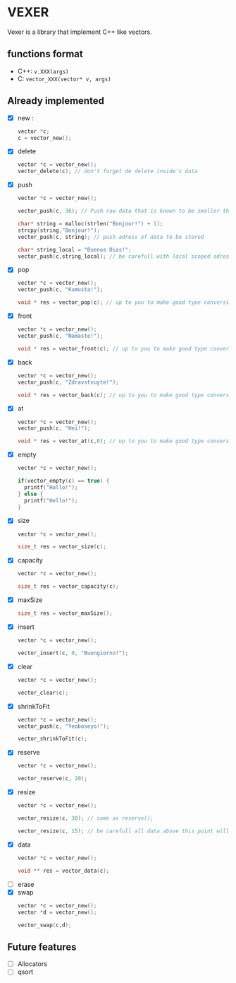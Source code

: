 # VEXER

Vexer is a library that implement C++ like vectors.

## functions format

- C++: `v.XXX(args)`
- C: `vector_XXX(vector* v, args)`

## Already implemented
 - [X] new :
	  ```C
	vector *c;
	c = vector_new();
	```
 - [X] delete
  	```C
	vector *c = vector_new();
	vector_delete(c); // don't forget de delete inside's data
	```
 - [X] push
	  ```C
	vector *c = vector_new();

	vector_push(c, 36); // Push raw data that is known to be smaller than a (void*)
	
	char* string = malloc(strlen("Bonjour!") + 1);
	strcpy(string,"Bonjour!");
	vector_push(c, string); // push adress of data to be stored

	char* string_local = "Buenos Dias!";
	vector_push(c,string_local); // be carefull with local scoped adresses
	```
 - [X] pop
	  ```C
	vector *c = vector_new();
	vector_push(c, "Kumusta!");
	
	void * res = vector_pop(c); // up to you to make good type conversion if needed
	```
 - [X] front
	  ```C
	vector *c = vector_new();
	vector_push(c, "Namaste!");

	void * res = vector_front(c); // up to you to make good type conversion if needed
	```
 - [X] back
    ```C
	vector *c = vector_new();
	vector_push(c, "Zdravstvuyte!");

	void * res = vector_back(c); // up to you to make good type conversion if needed
	```
 - [X] at
    ```C
   vector *c = vector_new();
	vector_push(c, "Hei!");
   
	void * res = vector_at(c,0); // up to you to make good type conversion if needed
	```
 - [X] empty
	  ```C
	vector *c = vector_new();
	
	if(vector_empty(c) == true) {
		printf("Hallo!");
	} else {
		printf("Hello!");
	}
	```
 - [X] size
	  ```C
	vector *c = vector_new();
	
	size_t res = vector_size(c);
	```
 - [X] capacity
 	  ```C
	vector *c = vector_new();
	
	size_t res = vector_capacity(c);
	```
 - [X] maxSize
    ```C
	size_t res = vector_maxSize();
	```
 - [X] insert
    ```C
	vector *c = vector_new();

	vector_insert(c, 0, "Buongiorno!");
	``` 
 - [X] clear
	  ```C
	vector *c = vector_new();
	
	vector_clear(c);
	```
 - [X] shrinkToFit
	  ```C
	vector *c = vector_new();
	vector_push(c, "Yeoboseyo!");

	vector_shrinkToFit(c);
	```
 - [X] reserve
	  ```C
	vector *c = vector_new();
	
	vector_reserve(c, 20);
	```
 - [X] resize
	  ```C
	vector *c = vector_new();

	vector_resize(c, 30); // same as reserve();

	vector_resize(c, 15); // be carefull all data above this point will be lost
	```
 - [X] data
	  ```C
	vector *c = vector_new();

	void ** res = vector_data(c);
	```
 - [ ] erase
 - [X] swap
	  ```C
	vector *c = vector_new();
	vector *d = vector_new();

	vector_swap(c,d);
	```

## Future features
 - [ ] Allocators
 - [ ] qsort